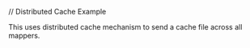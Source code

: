 // Distributed Cache Example

This uses distributed cache mechanism to send a cache file across all mappers.
